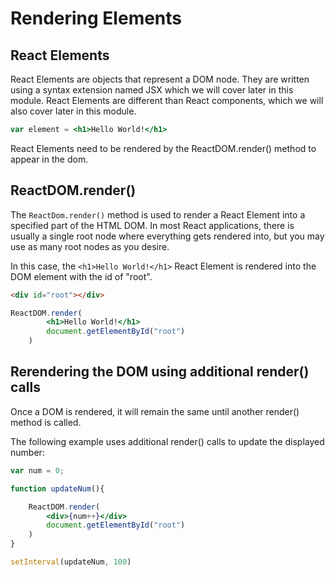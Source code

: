 # Rendering Elements

## React Elements
React Elements are objects that represent a DOM node. They are written using a syntax extension named JSX which we will cover later in this module. React Elements are different than React components, which we will also cover later in this module.
```jsx
var element = <h1>Hello World!</h1>
```
React Elements need to be rendered by the ReactDOM.render() method to appear in the dom.

## ReactDOM.render()
The `ReactDom.render()` method is used to render a React Element into a specified part of the HTML DOM. In most React applications, there is usually a single root node where everything gets rendered into, but you may use as many root nodes as you desire.

In this case, the `<h1>Hello World!</h1>` React Element is rendered into the DOM element with the id of "root".
```html
<div id="root"></div>
```
```jsx
ReactDOM.render(
        <h1>Hello World!</h1>
        document.getElementById("root")
    )
```

## Rerendering the DOM using additional render() calls
Once a DOM is rendered, it will remain the same until another render() method is called.

The following example uses additional render() calls to update the displayed number:

```jsx
var num = 0;

function updateNum(){

    ReactDOM.render(
        <div>{num++}</div>
        document.getElementById("root")
    )
}

setInterval(updateNum, 100)
```

